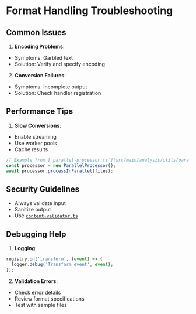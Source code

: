 # Format Handling Troubleshooting

## Common Issues
1. **Encoding Problems**:
- Symptoms: Garbled text
- Solution: Verify and specify encoding

2. **Conversion Failures**:
- Symptoms: Incomplete output
- Solution: Check handler registration

## Performance Tips
1. **Slow Conversions**:
- Enable streaming
- Use worker pools
- Cache results

```typescript
// Example from [`parallel-processor.ts`](src/main/analysis/utils/parallel-processor.ts)
const processor = new ParallelProcessor();
await processor.processInParallel(files);
```

## Security Guidelines
- Always validate input
- Sanitize output
- Use [`content-validator.ts`](src/main/integration/security/validation/content-validator.ts)

## Debugging Help
1. **Logging**:
```typescript
registry.on('transform', (event) => {
  logger.debug('Transform event', event);
});
```

2. **Validation Errors**:
- Check error details
- Review format specifications
- Test with sample files